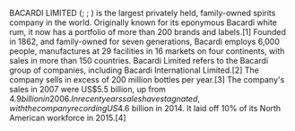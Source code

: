 BACARDI LIMITED (; ; ) is the largest privately held, family-owned spirits company in the world. Originally known for its eponymous Bacardi white rum, it now has a portfolio of more than 200 brands and labels.[1] Founded in 1862, and family-owned for seven generations, Bacardi employs 6,000 people, manufactures at 29 facilities in 16 markets on four continents, with sales in more than 150 countries. Bacardi Limited refers to the Bacardi group of companies, including Bacardi International Limited.[2] The company sells in excess of 200 million bottles per year.[3] The company's sales in 2007 were US$5.5 billion, up from $4.9 billion in 2006. In recent years sales have stagnated, with the company recording US$4.6 billion in 2014. It laid off 10% of its North American workforce in 2015.[4]
